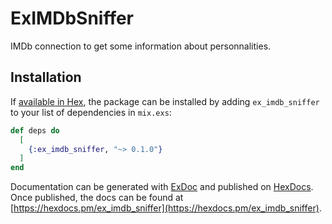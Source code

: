 # ExIMDbSniffer

IMDb connection to get some information about personnalities.

## Installation

If [available in Hex](https://hex.pm/docs/publish), the package can be installed
by adding `ex_imdb_sniffer` to your list of dependencies in `mix.exs`:

```elixir
def deps do
  [
    {:ex_imdb_sniffer, "~> 0.1.0"}
  ]
end
```

Documentation can be generated with [ExDoc](https://github.com/elixir-lang/ex_doc)
and published on [HexDocs](https://hexdocs.pm). Once published, the docs can
be found at [https://hexdocs.pm/ex_imdb_sniffer](https://hexdocs.pm/ex_imdb_sniffer).

